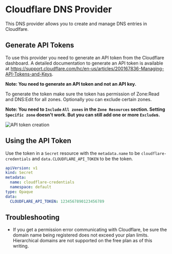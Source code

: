 # Cloudflare DNS Provider

This DNS provider allows you to create and manage DNS entries in Cloudlfare. 

## Generate API Tokens

To use this provider you need to generate an API token from the Cloudflare dashboard.
A detailed documentation to generate an API token is available at 
https://support.cloudflare.com/hc/en-us/articles/200167836-Managing-API-Tokens-and-Keys.

**Note: You need to generate an API token and not an API key.**

To generate the token make sure the token has permission of Zone:Read and DNS:Edit for 
all zones. Optionally you can exclude certain zones.

**Note: You need to `Include` `All zones` in the `Zone Resources` section. Setting 
`Specific zone` doesn't work. But you can still add one or more `Exclude`s.**

![API token creation](api-token-creation.png)

## Using the API Token

Use the token in a `Secret` resource with the `metadata.name` to be 
`cloudflare-credentials` and `data.CLOUDFLARE_API_TOKEN` to be the token.

```yaml
apiVersion: v1
kind: Secret
metadata:
  name: cloudflare-credentials
  namespace: default
type: Opaque
data:
  CLOUDFLARE_API_TOKEN: 1234567890123456789
``` 

## Troubleshooting

* If you get a permission error communicating with Cloudflare, be sure the domain name 
  being registered does not exceed your plan limits. Hierarchical domains are not
  supported on the free plan as of this writing.
